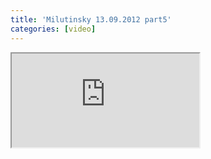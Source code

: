 ```yaml
---
title: 'Milutinsky 13.09.2012 part5'
categories: [video]
---
```

<iframe src="http://www.youtube.com/embed/JSsC4rzPPmU" class="youtube"></iframe>
